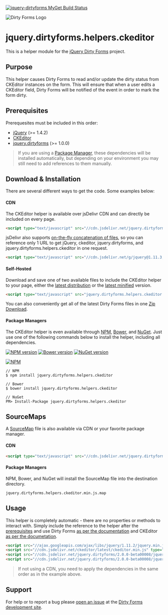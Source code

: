 [![jquery-dirtyforms MyGet Build Status](https://www.myget.org/BuildSource/Badge/jquery-dirtyforms?identifier=193d9dab-a526-484e-8062-9a960322f246)](https://www.myget.org/)

![Dirty Forms Logo](https://raw.githubusercontent.com/snikch/jquery.dirtyforms/master/branding/dirty-forms-logo.png)

# jquery.dirtyforms.helpers.ckeditor

This is a helper module for the [jQuery Dirty Forms](https://github.com/snikch/jquery.dirtyforms) project.

## Purpose

This helper causes Dirty Forms to read and/or update the dirty status from CKEditor instances on the form. This will ensure that when a user edits a CKEditor field, Dirty Forms will be notified of the event in order to mark the form dirty.

## Prerequisites

Prerequesites must be included in this order:

- [jQuery](http://jquery.com) (>= 1.4.2)
- [CKEditor](http://ckeditor.com/download)
- [jquery.dirtyforms](https://github.com/snikch/jquery.dirtyforms) (>= 1.0.0)

> If you are using a [Package Manager](#package-managers), these dependencies will be installed automatically, but depending on your environment you may still need to add references to them manually.

## Download & Installation
There are several different ways to get the code. Some examples below:

#### CDN
The CKEditor helper is available over jsDelivr CDN and can directly be included on every page.
```HTML
<script type="text/javascript" src="//cdn.jsdelivr.net/jquery.dirtyforms/2.0.0-beta00008/jquery.dirtyforms.helpers.ckeditor.min.js"></script>
```

jsDelivr also supports [on-the-fly concatenation of files](https://github.com/jsdelivr/jsdelivr#load-multiple-files-with-single-http-request), so you can reference only 1 URL to get jQuery, ckeditor, jquery.dirtyforms, and jquery.dirtyforms.helpers.ckeditor in one request.
```HTML
<script type="text/javascript" src="//cdn.jsdelivr.net/g/jquery@1.11.3,ckeditor(ckeditor.js),jquery.dirtyforms@2.0.0-beta00008(jquery.dirtyforms.min.js+jquery.dirtyforms.helpers.ckeditor.min.js)"></script>
```

#### Self-Hosted
Download and save one of two available files to include the CKEditor helper to your page, either the [latest distribution](https://raw.githubusercontent.com/NightOwl888/jquery.dirtyforms.helpers.ckeditor.dist/master/jquery.dirtyforms.helpers.ckeditor.js) or the [latest minified](https://raw.githubusercontent.com/NightOwl888/jquery.dirtyforms.helpers.ckeditor.dist/master/jquery.dirtyforms.helpers.ckeditor.min.js) version.
```HTML
<script type="text/javascript" src="jquery.dirtyforms.helpers.ckeditor.min.js"></script>
```

You can also conveniently get all of the latest Dirty Forms files in one [Zip Download](https://github.com/NightOwl888/jquery.dirtyforms.dist/archive/master.zip).

#### Package Managers
The CKEditor helper is even available through [NPM](http://npmjs.org), [Bower](http://bower.io), and [NuGet](https://www.nuget.org/). Just use one of the following commands below to install the helper, including all dependencies.

[![NPM version](https://badge.fury.io/js/jquery.dirtyforms.helpers.ckeditor.svg)](http://www.npmjs.org/package/jquery.dirtyforms.helpers.ckeditor)
[![Bower version](https://badge.fury.io/bo/jquery.dirtyforms.helpers.ckeditor.svg)](http://bower.io/search/?q=jquery.dirtyforms.helpers.ckeditor)
[![NuGet version](https://badge.fury.io/nu/jquery.dirtyforms.helpers.ckeditor.svg)](https://www.nuget.org/packages/jquery.dirtyforms.helpers.ckeditor/)

[![NPM](https://nodei.co/npm/jquery.dirtyforms.helpers.ckeditor.png?compact=true)](https://nodei.co/npm/jquery.dirtyforms.helpers.ckeditor/)
```
// NPM
$ npm install jquery.dirtyforms.helpers.ckeditor

// Bower
$ bower install jquery.dirtyforms.helpers.ckeditor

// NuGet
PM> Install-Package jquery.dirtyforms.helpers.ckeditor
```

## SourceMaps

A [SourceMap](https://docs.google.com/document/d/1U1RGAehQwRypUTovF1KRlpiOFze0b-_2gc6fAH0KY0k/edit?hl=en_US&pli=1&pli=1) file is also available via CDN or your favorite package manager.

#### CDN

```HTML
<script type="text/javascript" src="//cdn.jsdelivr.net/jquery.dirtyforms/2.0.0-beta00008/jquery.dirtyforms.helpers.ckeditor.min.js.map"></script>
```

#### Package Managers

NPM, Bower, and NuGet will install the SourceMap file into the destination directory.

```
jquery.dirtyforms.helpers.ckeditor.min.js.map
```

## Usage

This helper is completely automatic - there are no properties or methods to interact with. Simply include the reference to the helper after the [prerequisites](#prerequisites) and use Dirty Forms [as per the documentation](https://github.com/snikch/jquery.dirtyforms#usage) and CKEditor [as per the documetation](http://docs.ckeditor.com/#!/guide/dev_installation).

```HTML
<script src="//ajax.googleapis.com/ajax/libs/jquery/1.11.2/jquery.min.js" type="text/javascript"></script>
<script src="//cdn.jsdelivr.net/ckeditor/latest/ckeditor.min.js" type="text/javascript"></script>
<script src="//cdn.jsdelivr.net/jquery.dirtyforms/2.0.0-beta00008/jquery.dirtyforms.min.js" type="text/javascript"></script>
<script src="//cdn.jsdelivr.net/jquery.dirtyforms/2.0.0-beta00008/jquery.dirtyforms.helpers.ckeditor.min.js" type="text/javascript"></script>
```

> If not using a CDN, you need to apply the dependencies in the same order as in the example above.


## Support

For help or to report a bug please [open an issue](https://github.com/snikch/jquery.dirtyforms/issues/new) at the [Dirty Forms development site](https://github.com/snikch/jquery.dirtyforms/).
